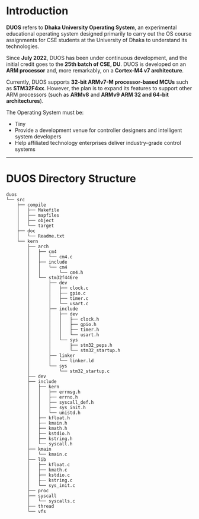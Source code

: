 # Introduction  

**DUOS** refers to **Dhaka University Operating System**, an experimental educational operating system designed primarily to carry out the OS course assignments for CSE students at the University of Dhaka to understand its technologies.  

Since **July 2022**, DUOS has been under continuous development, and the initial credit goes to the **25th batch of CSE, DU**. DUOS is developed on an **ARM processor** and, more remarkably, on a **Cortex-M4 v7 architecture**.  

Currently, DUOS supports **32-bit ARMv7-M processor-based MCUs** such as **STM32F4xx**. However, the plan is to expand its features to support other ARM processors (such as **ARMv8** and **ARMv9 ARM 32 and 64-bit architectures**).  

The Operating System must be:  
- Tiny  
- Provide a development venue for controller designers and intelligent system developers  
- Help affiliated technology enterprises deliver industry-grade control systems  

---

# DUOS Directory Structure  

```plaintext
duos
└── src
    ├── compile
    │   ├── Makefile
    │   ├── mapfiles
    │   ├── object
    │   └── target
    ├── doc
    │   └── Readme.txt
    └── kern
        ├── arch
        │   ├── cm4
        │   │   └── cm4.c
        │   ├── include
        │   │   └── cm4
        │   │       └── cm4.h
        │   └── stm32f446re
        │       ├── dev
        │       │   ├── clock.c
        │       │   ├── gpio.c
        │       │   ├── timer.c
        │       │   └── usart.c
        │       ├── include
        │       │   ├── dev
        │       │   │   ├── clock.h
        │       │   │   ├── gpio.h
        │       │   │   ├── timer.h
        │       │   │   └── usart.h
        │       │   └── sys
        │       │       ├── stm32_peps.h
        │       │       └── stm32_startup.h
        │       ├── linker
        │       │   └── linker.ld
        │       └── sys
        │           └── stm32_startup.c
        ├── dev
        ├── include
        │   ├── kern
        │   │   ├── errmsg.h
        │   │   ├── errno.h
        │   │   ├── syscall_def.h
        │   │   ├── sys_init.h
        │   │   └── unistd.h
        │   ├── kfloat.h
        │   ├── kmain.h
        │   ├── kmath.h
        │   ├── kstdio.h
        │   ├── kstring.h
        │   └── syscall.h
        ├── kmain
        │   └── kmain.c
        ├── lib
        │   ├── kfloat.c
        │   ├── kmath.c
        │   ├── kstdio.c
        │   ├── kstring.c
        │   └── sys_init.c
        ├── proc
        ├── syscall
        │   └── syscalls.c
        ├── thread
        └── vfs
```
